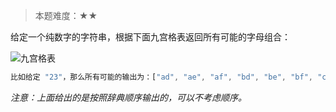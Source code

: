 > 本题难度：★★

给定一个纯数字的字符串，根据下面九宫格表返回所有可能的字母组合：

![九宫格表](https://user-images.githubusercontent.com/2698003/28348961-8aa1dae0-6c72-11e7-8a09-c11a082aea42.png)

```js
比如给定 "23"，那么所有可能的输出为：["ad", "ae", "af", "bd", "be", "bf", "cd", "ce", "cf"]
```

_注意：上面给出的是按照辞典顺序输出的，可以不考虑顺序。_
